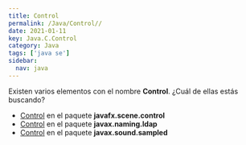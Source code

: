 ```yaml
---
title: Control
permalink: /Java/Control//
date: 2021-01-11
key: Java.C.Control
category: Java
tags: ['java se']
sidebar: 
  nav: java
---
```


Existen varios elementos con el nombre **Control**. ¿Cuál de ellas estás buscando?
<ul>
<li><a href="/Java/Control-javafx-scene-control/">Control</a> en el paquete <strong>javafx.scene.control</strong></li>
<li><a href="/Java/Control-javax-naming-ldap/">Control</a> en el paquete <strong>javax.naming.ldap</strong></li>
<li><a href="/Java/Control-javax-sound-sampled/">Control</a> en el paquete <strong>javax.sound.sampled</strong></li>
<ul>
